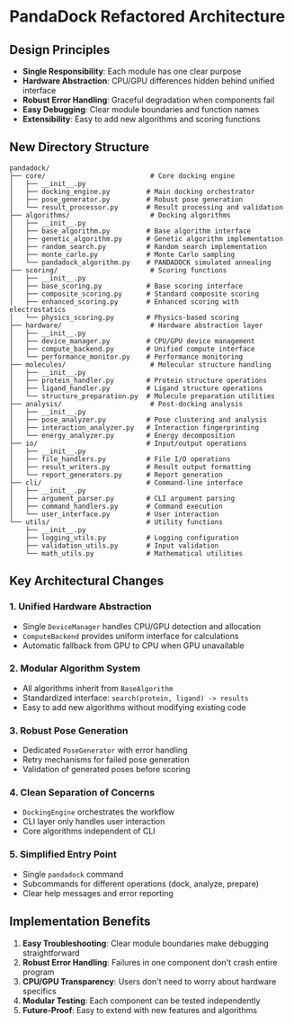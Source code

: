 # PandaDock Refactored Architecture

## Design Principles
- **Single Responsibility**: Each module has one clear purpose
- **Hardware Abstraction**: CPU/GPU differences hidden behind unified interface
- **Robust Error Handling**: Graceful degradation when components fail
- **Easy Debugging**: Clear module boundaries and function names
- **Extensibility**: Easy to add new algorithms and scoring functions

## New Directory Structure

```
pandadock/
├── core/                          # Core docking engine
│   ├── __init__.py
│   ├── docking_engine.py         # Main docking orchestrator
│   ├── pose_generator.py         # Robust pose generation
│   └── result_processor.py       # Result processing and validation
├── algorithms/                    # Docking algorithms
│   ├── __init__.py
│   ├── base_algorithm.py         # Base algorithm interface
│   ├── genetic_algorithm.py      # Genetic algorithm implementation
│   ├── random_search.py          # Random search implementation
│   ├── monte_carlo.py            # Monte Carlo sampling
│   └── pandadock_algorithm.py    # PANDADOCK simulated annealing
├── scoring/                       # Scoring functions
│   ├── __init__.py
│   ├── base_scoring.py           # Base scoring interface
│   ├── composite_scoring.py      # Standard composite scoring
│   ├── enhanced_scoring.py       # Enhanced scoring with electrostatics
│   └── physics_scoring.py        # Physics-based scoring
├── hardware/                      # Hardware abstraction layer
│   ├── __init__.py
│   ├── device_manager.py         # CPU/GPU device management
│   ├── compute_backend.py        # Unified compute interface
│   └── performance_monitor.py    # Performance monitoring
├── molecules/                     # Molecular structure handling
│   ├── __init__.py
│   ├── protein_handler.py        # Protein structure operations
│   ├── ligand_handler.py         # Ligand structure operations
│   └── structure_preparation.py  # Molecule preparation utilities
├── analysis/                      # Post-docking analysis
│   ├── __init__.py
│   ├── pose_analyzer.py          # Pose clustering and analysis
│   ├── interaction_analyzer.py   # Interaction fingerprinting
│   └── energy_analyzer.py        # Energy decomposition
├── io/                           # Input/output operations
│   ├── __init__.py
│   ├── file_handlers.py          # File I/O operations
│   ├── result_writers.py         # Result output formatting
│   └── report_generators.py      # Report generation
├── cli/                          # Command-line interface
│   ├── __init__.py
│   ├── argument_parser.py        # CLI argument parsing
│   ├── command_handlers.py       # Command execution
│   └── user_interface.py         # User interaction
└── utils/                        # Utility functions
    ├── __init__.py
    ├── logging_utils.py          # Logging configuration
    ├── validation_utils.py       # Input validation
    └── math_utils.py             # Mathematical utilities
```

## Key Architectural Changes

### 1. Unified Hardware Abstraction
- Single `DeviceManager` handles CPU/GPU detection and allocation
- `ComputeBackend` provides uniform interface for calculations
- Automatic fallback from GPU to CPU when GPU unavailable

### 2. Modular Algorithm System
- All algorithms inherit from `BaseAlgorithm`
- Standardized interface: `search(protein, ligand) -> results`
- Easy to add new algorithms without modifying existing code

### 3. Robust Pose Generation
- Dedicated `PoseGenerator` with error handling
- Retry mechanisms for failed pose generation
- Validation of generated poses before scoring

### 4. Clean Separation of Concerns
- `DockingEngine` orchestrates the workflow
- CLI layer only handles user interaction
- Core algorithms independent of CLI

### 5. Simplified Entry Point
- Single `pandadock` command
- Subcommands for different operations (dock, analyze, prepare)
- Clear help messages and error reporting

## Implementation Benefits

1. **Easy Troubleshooting**: Clear module boundaries make debugging straightforward
2. **Robust Error Handling**: Failures in one component don't crash entire program
3. **CPU/GPU Transparency**: Users don't need to worry about hardware specifics
4. **Modular Testing**: Each component can be tested independently
5. **Future-Proof**: Easy to extend with new features and algorithms
